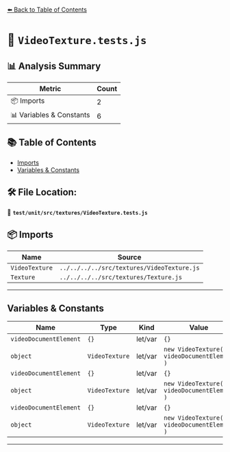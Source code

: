 [⬅️ Back to Table of Contents](../../../../index.md)

# 📄 `VideoTexture.tests.js`

## 📊 Analysis Summary

| Metric | Count |
|--------|-------|
| 📦 Imports | 2 |
| 📊 Variables & Constants | 6 |

## 📚 Table of Contents

- [Imports](#imports)
- [Variables & Constants](#variables-constants)

## 🛠️ File Location:
📂 **`test/unit/src/textures/VideoTexture.tests.js`**

## 📦 Imports

| Name | Source |
|------|--------|
| `VideoTexture` | `../../../../src/textures/VideoTexture.js` |
| `Texture` | `../../../../src/textures/Texture.js` |


---

## Variables & Constants

| Name | Type | Kind | Value | Exported |
|------|------|------|-------|----------|
| `videoDocumentElement` | `{}` | let/var | `{}` | ✗ |
| `object` | `VideoTexture` | let/var | `new VideoTexture( videoDocumentElement )` | ✗ |
| `videoDocumentElement` | `{}` | let/var | `{}` | ✗ |
| `object` | `VideoTexture` | let/var | `new VideoTexture( videoDocumentElement )` | ✗ |
| `videoDocumentElement` | `{}` | let/var | `{}` | ✗ |
| `object` | `VideoTexture` | let/var | `new VideoTexture( videoDocumentElement )` | ✗ |


---